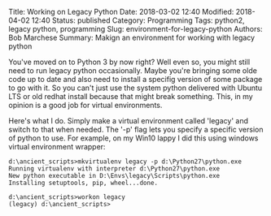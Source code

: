 Title: Working on Legacy Python
Date: 2018-03-02 12:40
Modified: 2018-04-02 12:40
Status: published
Category: Programming
Tags: python2, legacy python, programming
Slug: environment-for-legacy-python
Authors: Bob Marchese
Summary: Makign an environment for working with legacy python

You've moved on to Python 3 by now right? Well even so, you might still need to run legacy python occasionally. Maybe you're bringing some olde code up to date and also need to install a specifig version of some package to go with it. So you can't just use the system python delivered with Ubuntu LTS or old redhat install because that might break something. This, in my opinion is a good job for virtual environments.

Here's what I do. Simply make a virtual environment called 'legacy' and switch to that when needed. The '-p' flag lets you specify a specific version of python to use. For example, on my Win10 lappy I did this using windows virtual environment wrapper:
```
d:\ancient_scripts>mkvirtualenv legacy -p d:\Python27\python.exe
Running virtualenv with interpreter d:\Python27\python.exe
New python executable in D:\Envs\legacy\Scripts\python.exe
Installing setuptools, pip, wheel...done.

d:\ancient_scripts>workon legacy
(legacy) d:\ancient_scripts>
```
